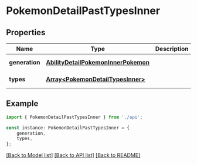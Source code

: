 # PokemonDetailPastTypesInner


## Properties

Name | Type | Description | Notes
------------ | ------------- | ------------- | -------------
**generation** | [**AbilityDetailPokemonInnerPokemon**](AbilityDetailPokemonInnerPokemon.md) |  | [default to undefined]
**types** | [**Array&lt;PokemonDetailTypesInner&gt;**](PokemonDetailTypesInner.md) |  | [default to undefined]

## Example

```typescript
import { PokemonDetailPastTypesInner } from './api';

const instance: PokemonDetailPastTypesInner = {
    generation,
    types,
};
```

[[Back to Model list]](../README.md#documentation-for-models) [[Back to API list]](../README.md#documentation-for-api-endpoints) [[Back to README]](../README.md)
